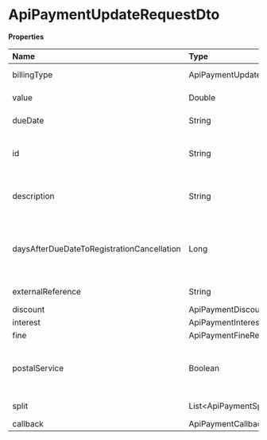 # ApiPaymentUpdateRequestDto

**Properties**

| Name                                       | Type                               | Required | Description                                                        |
| :----------------------------------------- | :--------------------------------- | :------- | :----------------------------------------------------------------- |
| billingType                                | ApiPaymentUpdateRequestBillingType | ✅       | Payment billing type                                               |
| value                                      | Double                             | ✅       | Payment amount                                                     |
| dueDate                                    | String                             | ✅       | Payment due date                                                   |
| id                                         | String                             | ❌       | Unique payment identifier in Asaas                                 |
| description                                | String                             | ❌       | Payment description (max. 500 characters)                          |
| daysAfterDueDateToRegistrationCancellation | Long                               | ❌       | Days after registration cancellation deadline (only for bank slip) |
| externalReference                          | String                             | ❌       | Free search field                                                  |
| discount                                   | ApiPaymentDiscountDto              | ❌       |                                                                    |
| interest                                   | ApiPaymentInterestRequestDto       | ❌       |                                                                    |
| fine                                       | ApiPaymentFineRequestDto           | ❌       |                                                                    |
| postalService                              | Boolean                            | ❌       | Define whether the payment will be sent via post                   |
| split                                      | List\<ApiPaymentSplitRequestDto\>  | ❌       | Split Settings                                                     |
| callback                                   | ApiPaymentCallbackRequestDto       | ❌       |                                                                    |

<!-- This file was generated by liblab | https://liblab.com/ -->

